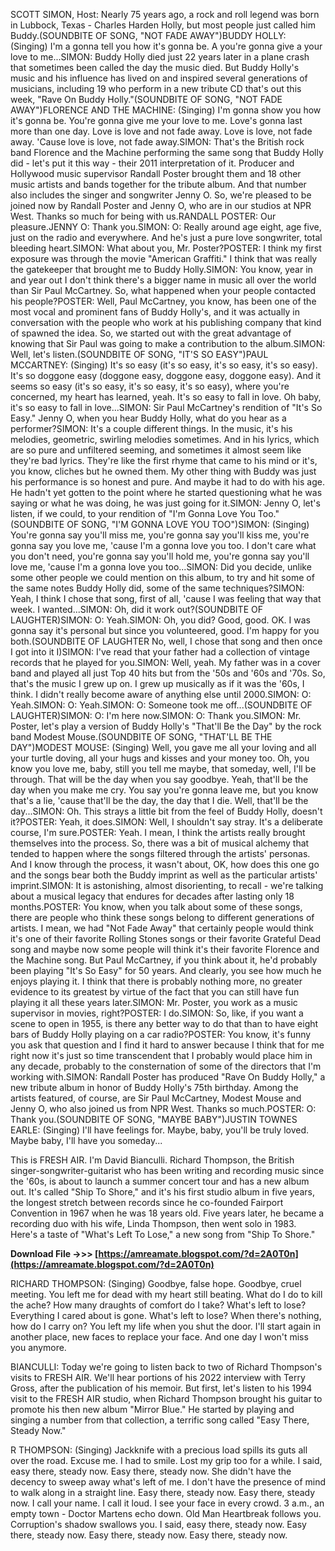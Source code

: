 
 
SCOTT SIMON, Host: Nearly 75 years ago, a rock and roll legend was born in Lubbock, Texas - Charles Harden Holly, but most people just called him Buddy.(SOUNDBITE OF SONG, "NOT FADE AWAY")BUDDY HOLLY: (Singing) I'm a gonna tell you how it's gonna be. A you're gonna give a your love to me...SIMON: Buddy Holly died just 22 years later in a plane crash that sometimes been called the day the music died. But Buddy Holly's music and his influence has lived on and inspired several generations of musicians, including 19 who perform in a new tribute CD that's out this week, "Rave On Buddy Holly."(SOUNDBITE OF SONG, "NOT FADE AWAY")FLORENCE AND THE MACHINE: (Singing) I'm gonna show you how it's gonna be. You're gonna give me your love to me. Love's gonna last more than one day. Love is love and not fade away. Love is love, not fade away. 'Cause love is love, not fade away.SIMON: That's the British rock band Florence and the Machine performing the same song that Buddy Holly did - let's put it this way - their 2011 interpretation of it. Producer and Hollywood music supervisor Randall Poster brought them and 18 other music artists and bands together for the tribute album. And that number also includes the singer and songwriter Jenny O. So, we're pleased to be joined now by Randall Poster and Jenny O, who are in our studios at NPR West. Thanks so much for being with us.RANDALL POSTER: Our pleasure.JENNY O: Thank you.SIMON: O: Really around age eight, age five, just on the radio and everywhere. And he's just a pure love songwriter, total bleeding heart.SIMON: What about you, Mr. Poster?POSTER: I think my first exposure was through the movie "American Graffiti." I think that was really the gatekeeper that brought me to Buddy Holly.SIMON: You know, year in and year out I don't think there's a bigger name in music all over the world than Sir Paul McCartney. So, what happened when your people contacted his people?POSTER: Well, Paul McCartney, you know, has been one of the most vocal and prominent fans of Buddy Holly's, and it was actually in conversation with the people who work at his publishing company that kind of spawned the idea. So, we started out with the great advantage of knowing that Sir Paul was going to make a contribution to the album.SIMON: Well, let's listen.(SOUNDBITE OF SONG, "IT'S SO EASY")PAUL MCCARTNEY: (Singing) It's so easy (it's so easy, it's so easy, it's so easy). It's so doggone easy (doggone easy, doggone easy, doggone easy). And it seems so easy (it's so easy, it's so easy, it's so easy), where you're concerned, my heart has learned, yeah. It's so easy to fall in love. Oh baby, it's so easy to fall in love...SIMON: Sir Paul McCartney's rendition of "It's So Easy." Jenny O, when you hear Buddy Holly, what do you hear as a performer?SIMON: It's a couple different things. In the music, it's his melodies, geometric, swirling melodies sometimes. And in his lyrics, which are so pure and unfiltered seeming, and sometimes it almost seem like they're bad lyrics. They're like the first rhyme that came to his mind or it's, you know, cliches but he owned them. My other thing with Buddy was just his performance is so honest and pure. And maybe it had to do with his age. He hadn't yet gotten to the point where he started questioning what he was saying or what he was doing, he was just going for it.SIMON: Jenny O, let's listen, if we could, to your rendition of "I'm Gonna Love You Too."(SOUNDBITE OF SONG, "I'M GONNA LOVE YOU TOO")SIMON: (Singing) You're gonna say you'll miss me, you're gonna say you'll kiss me, you're gonna say you love me, 'cause I'm a gonna love you too. I don't care what you don't need, you're gonna say you'll hold me, you're gonna say you'll love me, 'cause I'm a gonna love you too...SIMON: Did you decide, unlike some other people we could mention on this album, to try and hit some of the same notes Buddy Holly did, some of the same techniques?SIMON: Yeah, I think I chose that song, first of all, 'cause I was feeling that way that week. I wanted...SIMON: Oh, did it work out?(SOUNDBITE OF LAUGHTER)SIMON: O: Yeah.SIMON: Oh, you did? Good, good. OK. I was gonna say it's personal but since you volunteered, good. I'm happy for you both.(SOUNDBITE OF LAUGHTER No, well, I chose that song and then once I got into it I)SIMON: I've read that your father had a collection of vintage records that he played for you.SIMON: Well, yeah. My father was in a cover band and played all just Top 40 hits but from the '50s and '60s and '70s. So, that's the music I grew up on. I grew up musically as if it was the '60s, I think. I didn't really become aware of anything else until 2000.SIMON: O: Yeah.SIMON: O: Yeah.SIMON: O: Someone took me off...(SOUNDBITE OF LAUGHTER)SIMON: O: I'm here now.SIMON: O: Thank you.SIMON: Mr. Poster, let's play a version of Buddy Holly's "That'll Be the Day" by the rock band Modest Mouse.(SOUNDBITE OF SONG, "THAT'LL BE THE DAY")MODEST MOUSE: (Singing) Well, you gave me all your loving and all your turtle doving, all your hugs and kisses and your money too. Oh, you know you love me, baby, still you tell me maybe, that someday, well, I'll be through. That will be the day when you say goodbye. Yeah, that'll be the day when you make me cry. You say you're gonna leave me, but you know that's a lie, 'cause that'll be the day, the day that I die. Well, that'll be the day...SIMON: Oh. This strays a little bit from the feel of Buddy Holly, doesn't it?POSTER: Yeah, it does.SIMON: Well, I shouldn't say stray. It's a deliberate course, I'm sure.POSTER: Yeah. I mean, I think the artists really brought themselves into the process. So, there was a bit of musical alchemy that tended to happen where the songs filtered through the artists' personas. And I know through the process, it wasn't about, OK, how does this one go and the songs bear both the Buddy imprint as well as the particular artists' imprint.SIMON: It is astonishing, almost disorienting, to recall - we're talking about a musical legacy that endures for decades after lasting only 18 months.POSTER: You know, when you talk about some of these songs, there are people who think these songs belong to different generations of artists. I mean, we had "Not Fade Away" that certainly people would think it's one of their favorite Rolling Stones songs or their favorite Grateful Dead song and maybe now some people will think it's their favorite Florence and the Machine song. But Paul McCartney, if you think about it, he'd probably been playing "It's So Easy" for 50 years. And clearly, you see how much he enjoys playing it. I think that there is probably nothing more, no greater evidence to its greatest by virtue of the fact that you can still have fun playing it all these years later.SIMON: Mr. Poster, you work as a music supervisor in movies, right?POSTER: I do.SIMON: So, like, if you want a scene to open in 1955, is there any better way to do that than to have eight bars of Buddy Holly playing on a car radio?POSTER: You know, it's funny you ask that question and I find it hard to answer because I think that for me right now it's just so time transcendent that I probably would place him in any decade, probably to the consternation of some of the directors that I'm working with.SIMON: Randall Poster has produced "Rave On Buddy Holly," a new tribute album in honor of Buddy Holly's 75th birthday. Among the artists featured, of course, are Sir Paul McCartney, Modest Mouse and Jenny O, who also joined us from NPR West. Thanks so much.POSTER: O: Thank you.(SOUNDBITE OF SONG, "MAYBE BABY")JUSTIN TOWNES EARLE: (Singing) I'll have feelings for. Maybe, baby, you'll be truly loved. Maybe baby, I'll have you someday...
 
This is FRESH AIR. I'm David Bianculli. Richard Thompson, the British singer-songwriter-guitarist who has been writing and recording music since the '60s, is about to launch a summer concert tour and has a new album out. It's called "Ship To Shore," and it's his first studio album in five years, the longest stretch between records since he co-founded Fairport Convention in 1967 when he was 18 years old. Five years later, he became a recording duo with his wife, Linda Thompson, then went solo in 1983. Here's a taste of "What's Left To Lose," a new song from "Ship To Shore."
 
**Download File ->>> [https://amreamate.blogspot.com/?d=2A0T0n](https://amreamate.blogspot.com/?d=2A0T0n)**


 
RICHARD THOMPSON: (Singing) Goodbye, false hope. Goodbye, cruel meeting. You left me for dead with my heart still beating. What do I do to kill the ache? How many draughts of comfort do I take? What's left to lose? Everything I cared about is gone. What's left to lose? When there's nothing, how do I carry on? You left my life when you shut the door. I'll start again in another place, new faces to replace your face. And one day I won't miss you anymore.
 
BIANCULLI: Today we're going to listen back to two of Richard Thompson's visits to FRESH AIR. We'll hear portions of his 2022 interview with Terry Gross, after the publication of his memoir. But first, let's listen to his 1994 visit to the FRESH AIR studio, when Richard Thompson brought his guitar to promote his then new album "Mirror Blue." He started by playing and singing a number from that collection, a terrific song called "Easy There, Steady Now."
 
R THOMPSON: (Singing) Jackknife with a precious load spills its guts all over the road. Excuse me. I had to smile. Lost my grip too for a while. I said, easy there, steady now. Easy there, steady now. She didn't have the decency to sweep away what's left of me. I don't have the presence of mind to walk along in a straight line. Easy there, steady now. Easy there, steady now. I call your name. I call it loud. I see your face in every crowd. 3 a.m., an empty town - Doctor Martens echo down. Old Man Heartbreak follows you. Corruption's shadow swallows you. I said, easy there, steady now. Easy there, steady now. Easy there, steady now. Easy there, steady now.